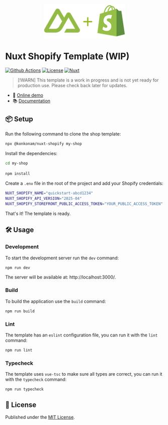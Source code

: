<p align="center">
  <img height="107" src="https://raw.githubusercontent.com/konkonam/nuxt-shopify/refs/heads/main/docs/public/logo-readme.png">
</p>

# Nuxt Shopify Template (WIP)

[![Github Actions][github-actions-src]][github-actions-href]
[![License][license-src]][license-href]
[![Nuxt][nuxt-src]][nuxt-href]

> [!WARN]
> This template is a work in progress and is not yet ready for production use. Please check back later for updates.

- 🏀 [Online demo](https://example.com)
- 📚 [Documentation](https://konkonam.github.io/nuxt-shopify)

## 📦 Setup

Run the following command to clone the shop template:

```sh
npx @konkonam/nuxt-shopify my-shop
```

Install the dependencies:

```sh
cd my-shop

npm install
```

Create a `.env` file in the root of the project and add your Shopify credentials:

```sh
NUXT_SHOPIFY_NAME="quickstart-abcd1234"
NUXT_SHOPIFY_API_VERSION="2025-04"
NUXT_SHOPIFY_STOREFRONT_PUBLIC_ACCESS_TOKEN="YOUR_PUBLIC_ACCESS_TOKEN"
```

That's it! The template is ready.

## 🛠️ Usage

### Development

To start the development server run the `dev` command:

```sh
npm run dev
```

The server will be available at: http://localhost:3000/.

### Build

To build the application use the `build` command:

```sh
npm run build
```

### Lint

The template has an `eslint` configuration file, you can run it with the `lint` command:

```sh
npm run lint
```

### Typecheck

The template uses `vue-tsc` to make sure all types are correct, you can run it with the `typecheck` command:

```sh
npm run typecheck
```

## 📜 License

Published under the [MIT License](https://github.com/konkonam/nuxt-shopify/tree/main/LICENSE).

[github-actions-src]: https://github.com/konkonam/nuxt-shopify/actions/workflows/test.yml/badge.svg
[github-actions-href]: https://github.com/konkonam/nuxt-shopify/actions

[license-src]: https://img.shields.io/github/license/konkonam/nuxt-shopify.svg?style=flat&colorA=18181B&colorB=31C553
[license-href]: https://github.com/konkonam/nuxt-shopify/tree/main/LICENSE

[nuxt-src]: https://img.shields.io/badge/Nuxt-18181B?logo=nuxt
[nuxt-href]: https://nuxt.com
